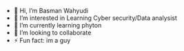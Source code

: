- 👋 Hi, I’m Basman Wahyudi
- 👀 I’m interested in Learning Cyber security/Data analysist
- 🌱 I’m currently learning phyton
- 💞️ I’m looking to collaborate 
- ⚡ Fun fact: im a guy





